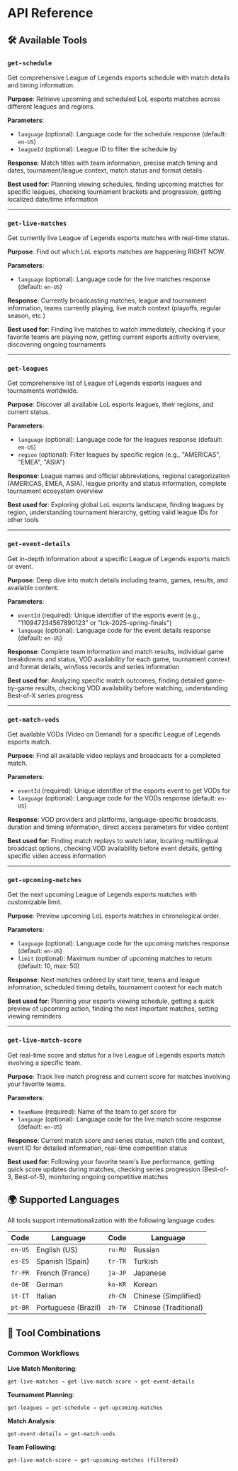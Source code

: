 # API Reference

## 🛠️ Available Tools

### `get-schedule`

Get comprehensive League of Legends esports schedule with match details and timing information.

**Purpose**: Retrieve upcoming and scheduled LoL esports matches across different leagues and regions.

**Parameters**:

- `language` (optional): Language code for the schedule response (default: `en-US`)
- `leagueId` (optional): League ID to filter the schedule by

**Response**: Match titles with team information, precise match timing and dates, tournament/league context, match status and format details

**Best used for**: Planning viewing schedules, finding upcoming matches for specific leagues, checking tournament brackets and progression, getting localized date/time information

---

### `get-live-matches`

Get currently live League of Legends esports matches with real-time status.

**Purpose**: Find out which LoL esports matches are happening RIGHT NOW.

**Parameters**:

- `language` (optional): Language code for the live matches response (default: `en-US`)

**Response**: Currently broadcasting matches, league and tournament information, teams currently playing, live match context (playoffs, regular season, etc.)

**Best used for**: Finding live matches to watch immediately, checking if your favorite teams are playing now, getting current esports activity overview, discovering ongoing tournaments

---

### `get-leagues`

Get comprehensive list of League of Legends esports leagues and tournaments worldwide.

**Purpose**: Discover all available LoL esports leagues, their regions, and current status.

**Parameters**:

- `language` (optional): Language code for the leagues response (default: `en-US`)
- `region` (optional): Filter leagues by specific region (e.g., "AMERICAS", "EMEA", "ASIA")

**Response**: League names and official abbreviations, regional categorization (AMERICAS, EMEA, ASIA), league priority and status information, complete tournament ecosystem overview

**Best used for**: Exploring global LoL esports landscape, finding leagues by region, understanding tournament hierarchy, getting valid league IDs for other tools

---

### `get-event-details`

Get in-depth information about a specific League of Legends esports match or event.

**Purpose**: Deep dive into match details including teams, games, results, and available content.

**Parameters**:

- `eventId` (required): Unique identifier of the esports event (e.g., "110947234567890123" or "lck-2025-spring-finals")
- `language` (optional): Language code for the event details response (default: `en-US`)

**Response**: Complete team information and match results, individual game breakdowns and status, VOD availability for each game, tournament context and format details, win/loss records and series information

**Best used for**: Analyzing specific match outcomes, finding detailed game-by-game results, checking VOD availability before watching, understanding Best-of-X series progress

---

### `get-match-vods`

Get available VODs (Video on Demand) for a specific League of Legends esports match.

**Purpose**: Find all available video replays and broadcasts for a completed match.

**Parameters**:

- `eventId` (required): Unique identifier of the esports event to get VODs for
- `language` (optional): Language code for the VODs response (default: `en-US`)

**Response**: VOD providers and platforms, language-specific broadcasts, duration and timing information, direct access parameters for video content

**Best used for**: Finding match replays to watch later, locating multilingual broadcast options, checking VOD availability before event details, getting specific video access information

---

### `get-upcoming-matches`

Get the next upcoming League of Legends esports matches with customizable limit.

**Purpose**: Preview upcoming LoL esports matches in chronological order.

**Parameters**:

- `language` (optional): Language code for the upcoming matches response (default: `en-US`)
- `limit` (optional): Maximum number of upcoming matches to return (default: 10, max: 50)

**Response**: Next matches ordered by start time, teams and league information, scheduled timing details, tournament context for each match

**Best used for**: Planning your esports viewing schedule, getting a quick preview of upcoming action, finding the next important matches, setting viewing reminders

---

### `get-live-match-score`

Get real-time score and status for a live League of Legends esports match involving a specific team.

**Purpose**: Track live match progress and current score for matches involving your favorite teams.

**Parameters**:

- `teamName` (required): Name of the team to get score for
- `language` (optional): Language code for the live match score response (default: `en-US`)

**Response**: Current match score and series status, match title and context, event ID for detailed information, real-time competition status

**Best used for**: Following your favorite team's live performance, getting quick score updates during matches, checking series progression (Best-of-3, Best-of-5), monitoring ongoing competitive matches

## 🌍 Supported Languages

All tools support internationalization with the following language codes:

| Code    | Language            | Code    | Language              |
| ------- | ------------------- | ------- | --------------------- |
| `en-US` | English (US)        | `ru-RU` | Russian               |
| `es-ES` | Spanish (Spain)     | `tr-TR` | Turkish               |
| `fr-FR` | French (France)     | `ja-JP` | Japanese              |
| `de-DE` | German              | `ko-KR` | Korean                |
| `it-IT` | Italian             | `zh-CN` | Chinese (Simplified)  |
| `pt-BR` | Portuguese (Brazil) | `zh-TW` | Chinese (Traditional) |

## 🔗 Tool Combinations

### Common Workflows

**Live Match Monitoring**:

```
get-live-matches → get-live-match-score → get-event-details
```

**Tournament Planning**:

```
get-leagues → get-schedule → get-upcoming-matches
```

**Match Analysis**:

```
get-event-details → get-match-vods
```

**Team Following**:

```
get-live-match-score → get-upcoming-matches (filtered)
```
